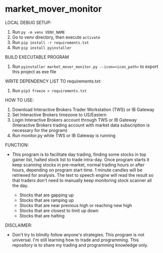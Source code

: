 # market_mover_monitor
LOCAL DEBUG SETUP:

1. Run `py -m venv VENV_NAME`
2. Go to venv directory, then execute `activate`
3. Run `pip install -r requirements.txt`
4. Run `pip install pyinstaller`


BUILD EXECUTABLE PROGRAM
1. Run `pyinstaller market_mover_monitor.py --icon=<icon_path>` to export this project as exe file


WRITE DEPENDENCY LIST TO requirements.txt:
1. Run `pip3 freeze > requirements.txt`


HOW TO USE:

1. Download Interactive Brokers Trader Workstation (TWS) or IB Gateway
2. Set Interactive Brokers timezone to US/Eastern
3. Login Interactive Brokers account through TWS or IB Gateway (Interactive Brokers trading account with market data subscription is necessary for the program)
4. Run monitor.py while TWS or IB Gateway is running


FUNCTION:

- This program is to facilitate day trading, finding some stocks in top gainer list, halted stock list to trade intra-day. Once program starts it keep scanning stocks in pre-market, normal trading hours or after hours, depending on program start time. 1 minute candles will be retrieved for analysis. The text to speech engine will read the result so that traders don't need to manually keep monitoring stock scanner all the day.

    - Stocks that are gapping up
    - Stocks that are ramping up
    - Stocks that are near previous high or reaching new high
    - Stocks that are closest to limit up down
    - Stocks that are halting


DISCLAIMER:

- Don't try to blindly follow anyone's strategies. This program is not universal. I'm still learning how to trade and programming. This repository is to share my trading and programming knowledge only.